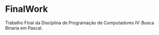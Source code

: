 # FinalWork
Trabalho Final da Disciplina de Programação de Computadores IV: Busca Binaria em Pascal.

